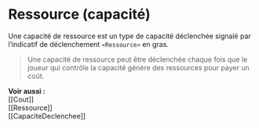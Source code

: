 # Ressource (capacité)
Une capacité de ressource est un type de capacité déclenchée signalé par l’indicatif de déclenchement `«Ressource»` en gras. 

>Une capacité de ressource peut être déclenchée chaque fois que le joueur qui contrôle la capacité génère des ressources pour payer un coût. 

**Voir aussi :**  
[[Cout]]  
[[Ressource]]  
[[CapaciteDeclenchee]]